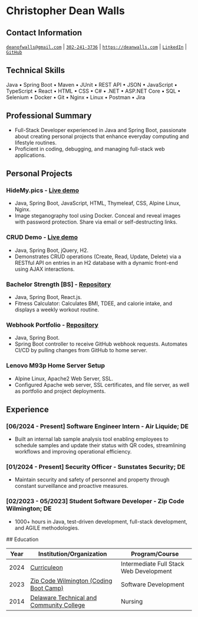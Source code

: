<!-- <script src="http://code.jquery.com/jquery-1.4.2.min.js"></script> <script> var x = document.getElementsByClassName("site-footer-credits"); setTimeout(() => { x[0].remove(); }, 10); </script> -->

<div class="header-bar"></div>
<link rel="stylesheet" type="text/css" media="all" href="./style.css" />
<script>
    function downloadAsPDF() {
        window.location.href = 'resume.pdf';
    }
</script>
<meta property="og:title" content="Dean-Walls-Public-Portfolio" />

<!-- <button onclick="downloadAsPDF()">Download Resume As PDF</button> -->

# Christopher Dean Walls
## Contact Information
[`deanofwalls@gmail.com`](mailto:deanofwalls@gmail.com) | [`302-241-3736`](tel:+1-302-241-3736) | [`https://deanwalls.com`](https://deanwalls.com) | [`LinkedIn`](https://www.linkedin.com/in/deanofwalls/) | [`GitHub`](https://github.com/deanOfWalls)

## Technical Skills
Java &bull; Spring Boot &bull; Maven &bull; JUnit &bull; REST API &bull; JSON &bull; JavaScript &bull; TypeScript &bull; React &bull; HTML &bull; CSS &bull; C# &bull; .NET &bull; ASP.NET Core &bull; SQL &bull; Selenium &bull; Docker &bull; Git &bull; Nginx &bull; Linux &bull; Postman &bull; Jira

## Professional Summary
* Full-Stack Developer experienced in Java and Spring Boot, passionate about creating personal projects that enhance everyday computing and lifestyle routines.
* Proficient in coding, debugging, and managing full-stack web applications.

## Personal Projects
### HideMy.pics - [Live demo](https://hidemy.pics)
* Java, Spring Boot, JavaScript, HTML, Thymeleaf, CSS, Alpine Linux, Nginx.
* Image steganography tool using Docker. Conceal and reveal images with password protection. Share via email or self-destructing links.

### CRUD Demo - [Live demo](https://crud_demo.deanwalls.com)
* Java, Spring Boot, jQuery, H2.
* Demonstrates CRUD operations (Create, Read, Update, Delete) via a RESTful API on entries in an H2 database with a dynamic front-end using AJAX interactions.

### Bachelor Strength [BS] - [Repository](https://github.com/deanOfWalls/bachelor.strength)
* Java, Spring Boot, React.js.
* Fitness Calculator: Calculates BMI, TDEE, and calorie intake, and displays a weekly workout routine.

### Webhook Portfolio - [Repository](https://github.com/deanOfWalls/webhook_portfolio)
* Java, Spring Boot.
* Spring Boot controller to receive GitHub webhook requests. Automates CI/CD by pulling changes from GitHub to home server.

### Lenovo M93p Home Server Setup
* Alpine Linux, Apache2 Web Server, SSL.
* Configured Apache web server, SSL certificates, and file server, as well as portfolio and project deployments.

## Experience
### [06/2024 - Present] Software Engineer Intern - Air Liquide; DE
* Built an internal lab sample analysis tool enabling employees to schedule samples and update their status with QR codes, streamlining workflows and improving operational efficiency.

### [01/2024 - Present] Security Officer - Sunstates Security; DE
* Maintain security and safety of personnel and property through constant surveillance and proactive measures.

### [02/2023 - 05/2023] Student Software Developer - Zip Code Wilmington; DE
* 1000+ hours in Java, test-driven development, full-stack development, and AGILE methodologies.

<div class="experience-education-space"></div>
## Education

| Year | Institution/Organization | Program/Course |
|------|---------------------------|----------------|
| 2024 | [Curriculeon](curriculeon_certificate.pdf) | Intermediate Full Stack Web Development |
| 2023 | [Zip Code Wilmington (Coding Boot Camp)](zipcode.pdf) | Software Development |
| 2014 | [Delaware Technical and Community College](lpnDiploma.pdf) | Nursing |
